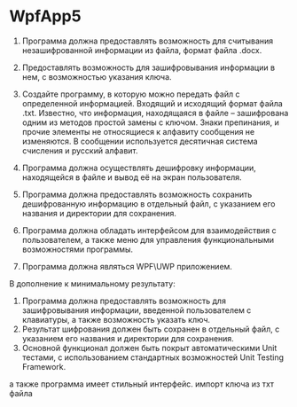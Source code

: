 # WpfApp5
1) Программа должна предоставлять возможность для считывания
незашифрованной информации из файла, формат файла .docx.


2) Предоставлять возможность для зашифровывания информации в нем,
с возможностью указания ключа.

1) Создайте программу, в которую можно передать файл с определенной
информацией. Входящий и исходящий формат файла .txt. Известно, что
информация, находящаяся в файле – зашифрована одним из методов простой
замены с ключом. Знаки препинания, и прочие элементы не относящиеся к
алфавиту сообщения не изменяются. В сообщении используется десятичная
система счисления и русский алфавит.


2) Программа должна осуществлять дешифровку информации,
находящейся в файле и вывод её на экран пользователя.


3) Программа должна предоставлять возможность сохранить
дешифрованную информацию в отдельный файл, с указанием его названия и
директории для сохранения.


4) Программа должна обладать интерфейсом для взаимодействия с
пользователем, а также меню для управления функциональными
возможностями программы.


5) Программа должна являться WPF\UWP приложением.




В дополнение к минимальному результату:
1) Программа должна предоставлять возможность для зашифровывания
информации, введенной пользователем с клавиатуры, а также возможность
указать ключ.
2) Результат шифрования должен быть сохранен в отдельный файл, с
указанием его названия и директории для сохранения.
3) Основной функционал должен быть покрыт автоматическими Unit
тестами, с использованием стандартных возможностей Unit Testing
Framework.


а также программа имеет стильный интерфейс. 
импорт ключа из тхт файла
